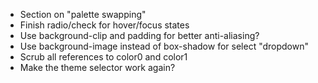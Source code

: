 - Section on "palette swapping"
- Finish radio/check for hover/focus states
- Use background-clip and padding for better anti-aliasing?
- Use background-image instead of box-shadow for select "dropdown"
- Scrub all references to color0 and color1
- Make the theme selector work again?
